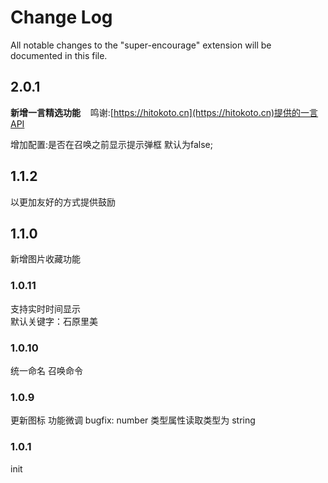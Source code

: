 # Change Log
All notable changes to the "super-encourage" extension will be documented in this file.

## 2.0.1

<b>新增一言精选功能</b>&nbsp;&nbsp;&nbsp;&nbsp;鸣谢:[https://hitokoto.cn](https://hitokoto.cn)提供的一言API

增加配置:是否在召唤之前显示提示弹框  默认为false; 

## 1.1.2

以更加友好的方式提供鼓励

## 1.1.0

新增图片收藏功能

### 1.0.11

支持实时时间显示  
默认关键字：石原里美

### 1.0.10

统一命名 召唤命令

### 1.0.9

更新图标
功能微调
bugfix: number 类型属性读取类型为 string

### 1.0.1

init
